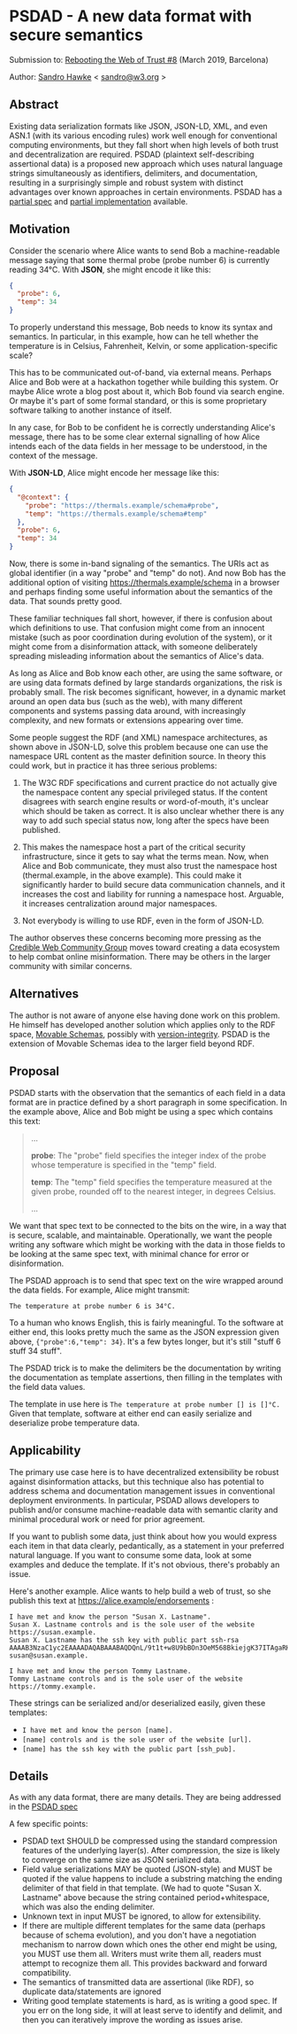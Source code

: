 
# PSDAD - A new data format with secure semantics

Submission to: [Rebooting the Web of Trust #8](https://github.com/WebOfTrustInfo/rwot8-barcelona) (March 2019, Barcelona)

Author: [Sandro Hawke](https://www.w3.org/People/Sandro) < sandro@w3.org >

## Abstract

Existing data serialization formats like JSON, JSON-LD, XML, and even
ASN.1 (with its various encoding rules) work well enough for
conventional computing environments, but they fall short when high
levels of both trust and decentralization are required. PSDAD
(plaintext self-describing assertional data) is a proposed new
approach which uses natural language strings simultaneously as
identifiers, delimiters, and documentation, resulting in a
surprisingly simple and robust system with distinct advantages over
known approaches in certain environments.  PSDAD has a [partial
spec](https://sandhawke.github.io/psdad/spec.html) and [partial
implementation](https://github.com/sandhawke/psdad.js) available.

## Motivation

Consider the scenario where Alice wants to send Bob a machine-readable
message saying that some thermal probe (probe number 6) is currently
reading 34°C.  With **JSON**, she might encode it like this:

```json
{ 
  "probe": 6, 
  "temp": 34 
}
```

To properly understand this message, Bob needs to know its syntax and
semantics. In particular, in this example, how can he tell whether the
temperature is in Celsius, Fahrenheit, Kelvin, or some
application-specific scale?

This has to be communicated out-of-band, via external means.  Perhaps
Alice and Bob were at a hackathon together while building this system.
Or maybe Alice wrote a blog post about it, which Bob found via search
engine. Or maybe it's part of some formal standard, or this is some
proprietary software talking to another instance of itself.

In any case, for Bob to be confident he is correctly understanding
Alice's message, there has to be some clear external signalling of how
Alice intends each of the data fields in her message to be understood,
in the context of the message.

With **JSON-LD**, Alice might encode her message like this:
```json
{
  "@context": {
    "probe": "https://thermals.example/schema#probe",
    "temp": "https://thermals.example/schema#temp"
  },
  "probe": 6, 
  "temp": 34 
}
```

Now, there is some in-band signaling of the semantics. The URIs act as
global identifier (in a way "probe" and "temp" do not). And now Bob
has the additional option of visiting https://thermals.example/schema
in a browser and perhaps finding some useful information about the
semantics of the data.  That sounds pretty good.

These familiar techniques fall short, however, if there is confusion
about which definitions to use. That confusion might come from an
innocent mistake (such as poor coordination during evolution of the
system), or it might come from a disinformation attack, with someone
deliberately spreading misleading information about the semantics of
Alice's data.

As long as Alice and Bob know each other, are using the same software,
or are using data formats defined by large standards organizations,
the risk is probably small.  The risk becomes significant, however, in
a dynamic market around an open data bus (such as the web), with many
different components and systems passing data around, with
increasingly complexity, and new formats or extensions appearing over
time.

Some people suggest the RDF (and XML) namespace architectures, as
shown above in JSON-LD, solve this problem because one can use the
namespace URL content as the master definition source. In theory this
could work, but in practice it has three serious problems:

1. The W3C RDF specifications and current practice do not actually
give the namespace content any special privileged status. If the
content disagrees with search engine results or word-of-mouth, it's
unclear which should be taken as correct. It is also unclear whether
there is any way to add such special status now, long after the specs
have been published.

2. This makes the namespace host a part of the critical security
infrastructure, since it gets to say what the terms mean. Now, when
Alice and Bob communicate, they must also trust the namespace host
(thermal.example, in the above example). This could make it
significantly harder to build secure data communication channels, and
it increases the cost and liability for running a namespace
host. Arguable, it increases centralization around major namespaces.

3. Not everybody is willing to use RDF, even in the form of JSON-LD.

The author observes these concerns becoming more pressing as the
[Credible Web Community Group](https://credweb.org) moves toward
creating a data ecosystem to help combat online misinformation. There
may be others in the larger community with similar concerns.

## Alternatives

The author is not aware of anyone else having done work on this
problem. He himself has developed another solution which applies only
to the RDF space, [Movable Schemas](https://sandhawke.github.io/mov/),
possibly with
[version-integrity](https://github.com/sandhawke/version-integrity). PSDAD
is the extension of Movable Schemas idea to the larger field beyond RDF.

## Proposal

PSDAD starts with the observation that the semantics of each field in
a data format are in practice defined by a short paragraph in some
specification. In the example above, Alice and Bob might be using a
spec which contains this text:

> ...
>
> **probe**: The "probe" field specifies the integer index of the probe whose temperature is specified in the "temp" field.
>
> **temp**: The "temp" field specifies the temperature measured at the given probe, rounded off to the nearest integer, in degrees Celsius.
>
> ...

We want that spec text to be connected to the bits on the wire, in a
way that is secure, scalable, and maintainable. Operationally, we want
the people writing any software which might be working with the data
in those fields to be looking at the same spec text, with minimal
chance for error or disinformation.

The PSDAD approach is to send that spec text on the wire wrapped
around the data fields.  For example, Alice might transmit:

```text
The temperature at probe number 6 is 34°C.
```

To a human who knows English, this is fairly meaningful.  To the
software at either end, this looks pretty much the same as the JSON
expression given above, `{"probe":6,"temp": 34}`.  It's a few bytes
longer, but it's still "stuff 6 stuff 34 stuff".

The PSDAD trick is to make the delimiters be the documentation by
writing the documentation as template assertions, then filling in the
templates with the field data values.

The template in use here is `The temperature at probe number [] is
[]°C.` Given that template, software at either end can easily
serialize and deserialize probe temperature data.

## Applicability

The primary use case here is to have decentralized extensibility be
robust against disinformation attacks, but this technique also has
potential to address schema and documentation management issues in
conventional deployment environments. In particular, PSDAD allows
developers to publish and/or consume machine-readable data with semantic
clarity and minimal procedural work or need for prior agreement.

If you want to publish some data, just think about how you would
express each item in that data clearly, pedantically, as a statement
in your preferred natural language.  If you want to consume some data,
look at some examples and deduce the template.  If it's not obvious,
there's probably an issue.

Here's another example.  Alice wants to help build a web of trust, so
she publish this text at https://alice.example/endorsements :

```text
I have met and know the person "Susan X. Lastname".
Susan X. Lastname controls and is the sole user of the website https://susan.example.
Susan X. Lastname has the ssh key with public part ssh-rsa AAAAB3NzaC1yc2EAAAADAQABAAABAQDQnL/9t1t+w8U9bBOn3OeM568BkiejgK37ITAgaRHyGw0+vYCqinMKeswzv0YFar8n9M+Rwi78Evk72RuOlQldcw5cmVfrgwey3U7k/0cJE5ecnO2CEBU4zqfBiKlGnlRsjQ1UcsY2e396ScBGrzm02UYBmtRa09fA+vbSxN4O6nHVDdR1cscbOa3TXhfPpp009LdDzUIt5AgiwXPdBYOBBrvRnzULhGMWiTy8HEXpueRpBOa90Q7yEhL/zZluZQo8tMRUYkk6EwTvJUmz3TjrYKI5DO5p5q1mPR1/wMjVRUEwYG7HET6PgQuJj4aQiIrPQZbVftd+AVOjJyvenkW9 susan@susan.example.

I have met and know the person Tommy Lastname.
Tommy Lastname controls and is the sole user of the website https://tommy.example.
```

These strings can be serialized and/or deserialized easily, given these templates:
* `I have met and know the person [name].`
* `[name] controls and is the sole user of the website [url].`
* `[name] has the ssh key with the public part [ssh_pub].`

## Details

As with any data format, there are many details.  They are being
addressed in the [PSDAD
spec](https://sandhawke.github.io/psdad/spec.html)

A few specific points:

* PSDAD text SHOULD be compressed using the standard compression features of the underlying layer(s). After compression, the size is likely to converge on the same size as JSON serialized data.
* Field value serializations MAY be quoted (JSON-style) and MUST be quoted if the value happens to include a substring matching the ending delimiter of that field in that template.  (We had to quote "Susan X. Lastname" above because the string contained period+whitespace, which was also the ending delimiter.
* Unknown text in input MUST be ignored, to allow for extensibility.
* If there are multiple different templates for the same data (perhaps because of schema evolution), and you don't have a negotiation mechanism to narrow down which ones the other end might be using, you MUST use them all.  Writers must write them all, readers must attempt to recognize them all. This provides backward and forward compatibility.
* The semantics of transmitted data are assertional (like RDF), so duplicate data/statements are ignored
* Writing good template statements is hard, as is writing a good spec. If you err on the long side, it will at least serve to identify and delimit, and then you can iteratively improve the wording as issues arise.

